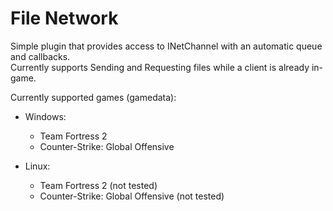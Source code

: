 # File Network
Simple plugin that provides access to INetChannel with an automatic queue and callbacks.  
Currently supports Sending and Requesting files while a client is already in-game.


Currently supported games (gamedata):

- Windows:
  - Team Fortress 2
  - Counter-Strike: Global Offensive
  
- Linux:
  - Team Fortress 2 (not tested)
  - Counter-Strike: Global Offensive (not tested)
